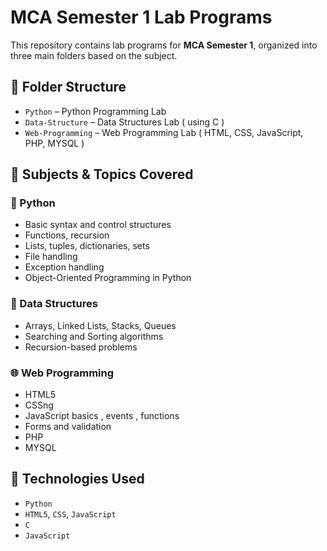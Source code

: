 # MCA Semester 1 Lab Programs

This repository contains lab programs for **MCA Semester 1**, organized into three main folders based on the subject.

## 📁 Folder Structure

- `Python` – Python Programming Lab
- `Data-Structure` – Data Structures Lab ( using C )
- `Web-Programming` – Web Programming Lab ( HTML, CSS, JavaScript, PHP, MYSQL )

## 📘 Subjects & Topics Covered

### 🐍 Python
- Basic syntax and control structures
- Functions, recursion
- Lists, tuples, dictionaries, sets
- File handling
- Exception handling
- Object-Oriented Programming in Python

### 🧮 Data Structures
- Arrays, Linked Lists, Stacks, Queues
- Searching and Sorting algorithms
- Recursion-based problems

### 🌐 Web Programming
- HTML5 
- CSSng
- JavaScript basics , events , functions
- Forms and validation
- PHP
- MYSQL

## 📌 Technologies Used

- `Python`
- `HTML5`, `CSS`, `JavaScript`
- `C`
- `JavaScript`

